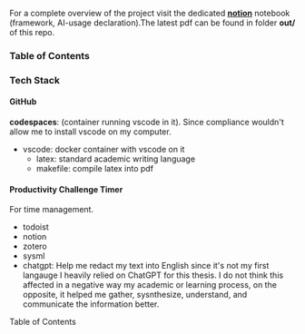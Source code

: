 For a complete overview of the project visit the dedicated **[notion](https://franrmueller.notion.site/bachelor-thesis-214170088c3680d0b1abf2b6b7b1744a)** notebook (framework, AI-usage declaration).The latest pdf can be found in folder **out/** of this repo.

### 


### Table of Contents

### Tech Stack

#### GitHub

**codespaces**: (container running vscode in it). Since compliance wouldn't allow me to install vscode on my computer.
- vscode: docker container with vscode on it
    - latex: standard academic writing language
    - makefile: compile latex into pdf

#### Productivity Challenge Timer
For time management. 
- todoist
- notion
- zotero
- sysml
- chatgpt: Help me redact my text into English since it's not my first langauge
I heavily relied on ChatGPT for this thesis. I do not think this affected in a negative way my academic or learning process, on the opposite, it helped me gather, sysnthesize, understand, and communicate the information better.

Table of Contents
